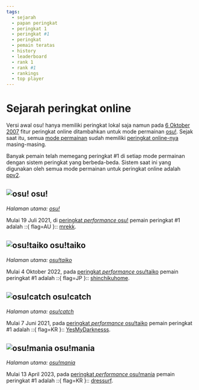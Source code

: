 ```yaml
---
tags:
  - sejarah
  - papan peringkat
  - peringkat 1
  - peringkat #1
  - peringkat
  - pemain teratas
  - history
  - leaderboard
  - rank 1
  - rank #1
  - rankings
  - top player
---
```


# Sejarah peringkat online

Versi awal osu! hanya memiliki peringkat lokal saja namun pada [6 Oktober 2007](https://osu.ppy.sh/community/forums/topics/15?n=29) fitur peringkat online ditambahkan untuk mode permainan [osu!](/wiki/Game_mode/osu!). Sejak saat itu, semua [mode permainan](/wiki/Game_mode) sudah memiliki [peringkat online-nya](https://osu.ppy.sh/rankings/osu/performance) masing-masing.

Banyak pemain telah memegang peringkat #1 di setiap mode permainan dengan sistem peringkat yang berbeda-beda. Sistem saat ini yang digunakan oleh semua mode permainan untuk peringkat online adalah [ppv2](/wiki/Performance_points/ppv2).

## ![][osu!] osu!

*Halaman utama: [osu!](osu!)*

Mulai 19 Juli 2021, di [peringkat *performance* osu!](https://osu.ppy.sh/rankings/osu/performance) pemain peringkat #1 adalah ::{ flag=AU }:: [mrekk](https://osu.ppy.sh/users/7562902/osu).

## ![][osu!taiko] osu!taiko

*Halaman utama: [osu!taiko](osu!taiko)*

Mulai 4 Oktober 2022, pada [peringkat *performance* osu!taiko](https://osu.ppy.sh/rankings/taiko/performance) pemain peringkat #1 adalah ::{ flag=JP }:: [shinchikuhome](https://osu.ppy.sh/users/3174184/taiko).

## ![][osu!catch] osu!catch

*Halaman utama: [osu!catch](osu!catch)*

Mulai 7 Juni 2021, pada [peringkat *performance* osu!taiko](https://osu.ppy.sh/rankings/fruits/performance) pemain peringkat #1 adalah ::{ flag=KR }:: [YesMyDarknesss](https://osu.ppy.sh/users/4158549/fruits).

## ![][osu!mania] osu!mania

*Halaman utama: [osu!mania](osu!mania)*

Mulai 13 April 2023, pada [peringkat *performance* osu!mania](https://osu.ppy.sh/rankings/mania/performance) pemain peringkat #1 adalah ::{ flag=KR }:: [dressurf](https://osu.ppy.sh/users/758406/mania).

[osu!]: /wiki/shared/mode/osu.png "osu!"
[osu!taiko]: /wiki/shared/mode/taiko.png "osu!taiko"
[osu!catch]: /wiki/shared/mode/catch.png "osu!catch"
[osu!mania]: /wiki/shared/mode/mania.png "osu!mania"
